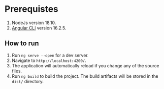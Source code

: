 # Prerequistes
1. NodeJs version 18.10.
2. [Angular CLI](https://github.com/angular/angular-cli) version 16.2.5.

## How to run

1. Run `ng serve --open` for a dev server. 
2. Navigate to `http://localhost:4200/`. 
3. The application will automatically reload if you change any of the source files.
4. Run `ng build` to build the project. The build artifacts will be stored in the `dist/` directory.